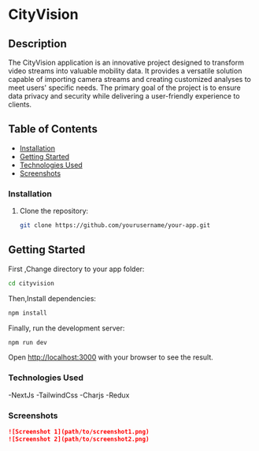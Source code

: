 # CityVision

## Description

The CityVision application is an innovative project designed to transform video streams into valuable mobility data. It provides a versatile solution capable of importing camera streams and creating customized analyses to meet users' specific needs. The primary goal of the project is to ensure data privacy and security while delivering a user-friendly experience to clients.

## Table of Contents

- [Installation](#installation)
- [Getting Started](#getting-started)
- [Technologies Used](#technologies-used)
- [Screenshots](#screenshots)

### Installation


1. Clone the repository:

   ```bash
   git clone https://github.com/yourusername/your-app.git
   ```

## Getting Started

First ,Change directory to your app folder:
```bash
cd cityvision
```
Then,Install dependencies:
```bash
npm install
```
Finally, run the development server:

```bash
npm run dev
```
Open [http://localhost:3000](http://localhost:3000) with your browser to see the result.

### Technologies Used

-NextJs
-TailwindCss
-Charjs
-Redux


### Screenshots
```markdown
![Screenshot 1](path/to/screenshot1.png)
![Screenshot 2](path/to/screenshot2.png)

